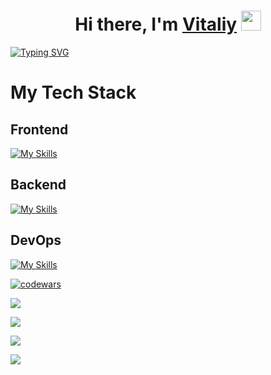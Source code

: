 <h1 align="center">Hi there, I'm <a href="#" target="_blank">Vitaliy</a> 
<img src="https://github.com/blackcater/blackcater/raw/main/images/Hi.gif" height="32"/></h1>

[![Typing SVG](https://readme-typing-svg.demolab.com/?lines=Frontend+engineer)](https://git.io/typing-svg)


# My Tech Stack

## Frontend

[![My Skills](https://skillicons.dev/icons?i=js,css,sass,html,react,next,ts,vscode,webstorm,gulp,redux,electron,bootstrap,webpack,vite,jest,figma&perline=10)](https://skillicons.dev)

## Backend
[![My Skills](https://skillicons.dev/icons?i=nodejs,mongodb,express,postgresql,firebase&perline=10)](https://skillicons.dev)

## DevOps
[![My Skills](https://skillicons.dev/icons?i=git,github,docker&perline=10)](https://skillicons.dev)

[![codewars](https://www.codewars.com/users/vvs-jkr/badges/small)](https://www.codewars.com/users/vvs-jkr) 

![](https://github-profile-summary-cards.vercel.app/api/cards/profile-details?username=vvs-jkr&theme=solarized_dark)


![](https://github-profile-summary-cards.vercel.app/api/cards/most-commit-language?username=vvs-jkr&theme=solarized_dark)


![](https://github-profile-summary-cards.vercel.app/api/cards/repos-per-language?username=vvs-jkr&theme=solarized_dark)


![](https://github-profile-summary-cards.vercel.app/api/cards/stats?username=vvs-jkr&theme=solarized_dark)


<!--
**vvs-jkr/vvs-jkr** is a ✨ _special_ ✨ repository because its `README.md` (this file) appears on your GitHub profile.

Here are some ideas to get you started:

- 🔭 I’m currently working on ...
- 🌱 I’m currently learning ...
- 👯 I’m looking to collaborate on ...
- 🤔 I’m looking for help with ...
- 💬 Ask me about ...
- 📫 How to reach me: ...
- 😄 Pronouns: ...
- ⚡ Fun fact: ...
-->
